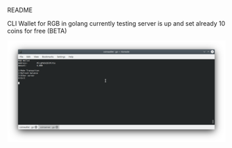 README

CLI Wallet for RGB in golang currently testing server is up and set already
10 coins for free (BETA)

<img src="https://raw.githubusercontent.com/brenrecorder/walletrgb/main/screenshotwallet.png"></img>
